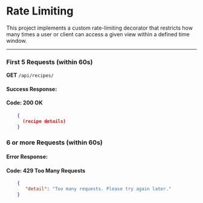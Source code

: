 #  Rate Limiting

This project implements a custom rate-limiting decorator that restricts how many times a user or client can access a given view within a defined time window.

---

### First 5 Requests (within 60s)

**GET** `/api/recipes/`  

#### Success Response:
#### Code: 200 OK

```json
    {
      (recipe details)
    }
```

### 6 or more Requests (within 60s)

#### Error Response:
#### Code: 429 Too Many Requests

```json
    {
       "detail": "Too many requests. Please try again later."
    }
```
